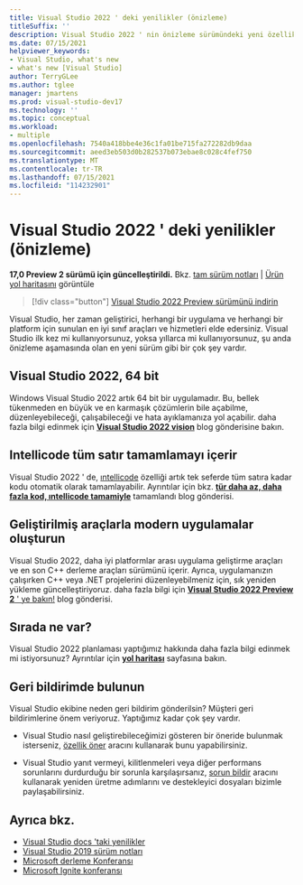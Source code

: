 ```yaml
---
title: Visual Studio 2022 ' deki yenilikler (önizleme)
titleSuffix: ''
description: Visual Studio 2022 ' nin önizleme sürümündeki yeni özellikler hakkında bilgi edinin.
ms.date: 07/15/2021
helpviewer_keywords:
- Visual Studio, what's new
- what's new [Visual Studio]
author: TerryGLee
ms.author: tglee
manager: jmartens
ms.prod: visual-studio-dev17
ms.technology: ''
ms.topic: conceptual
ms.workload:
- multiple
ms.openlocfilehash: 7540a418bbe4e36c1fa01be715fa272282db9daa
ms.sourcegitcommit: aeed3eb503d0b282537b073ebae8c028c4fef750
ms.translationtype: MT
ms.contentlocale: tr-TR
ms.lasthandoff: 07/15/2021
ms.locfileid: "114232901"
---
```

# <a name="whats-new-in-visual-studio-2022-preview"></a>Visual Studio 2022 ' deki yenilikler (önizleme)

**17,0 Preview 2 sürümü için güncelleştirildi.** Bkz. [tam sürüm notları](/visualstudio/releases/2022/release-notes-preview/) | [Ürün yol haritasını](/visualstudio/productinfo/vs-roadmap/) görüntüle

>[!div class="button"]
>[Visual Studio 2022 Preview sürümünü indirin](https://visualstudio.microsoft.com/vs/preview/vs2022/)

Visual Studio, her zaman geliştirici, herhangi bir uygulama ve herhangi bir platform için sunulan en iyi sınıf araçları ve hizmetleri elde edersiniz. Visual Studio ilk kez mi kullanıyorsunuz, yoksa yıllarca mi kullanıyorsunuz, şu anda önizleme aşamasında olan en yeni sürüm gibi bir çok şey vardır.

## <a name="visual-studio-2022-is-64-bit"></a>Visual Studio 2022, 64 bit

Windows Visual Studio 2022 artık 64 bit bir uygulamadır. Bu, bellek tükenmeden en büyük ve en karmaşık çözümlerin bile açabilme, düzenleyebileceği, çalışabileceği ve hata ayıklamanıza yol açabilir. daha fazla bilgi edinmek için [**Visual Studio 2022 vision**](https://devblogs.microsoft.com/visualstudio/visual-studio-2022/) blog gönderisine bakın.

## <a name="intellicode-includes-whole-line-completion"></a>Intellicode tüm satır tamamlamayı içerir

Visual Studio 2022 ' de, [ıntellicode](/visualstudio/intellicode/) özelliği artık tek seferde tüm satıra kadar kodu otomatik olarak tamamlayabilir. Ayrıntılar için bkz. [**tür daha az, daha fazla kod, ıntellicode tamamiyle**](https://devblogs.microsoft.com/visualstudio/type-less-code-more-with-intellicode-completions/) tamamlandı blog gönderisi.

## <a name="build-modern-apps-with-improved-tools"></a>Geliştirilmiş araçlarla modern uygulamalar oluşturun

Visual Studio 2022, daha iyi platformlar arası uygulama geliştirme araçları ve en son C++ derleme araçları sürümünü içerir. Ayrıca, uygulamanızın çalışırken C++ veya .NET projelerini düzenleyebilmeniz için, sık yeniden yükleme güncelleştiriyoruz. daha fazla bilgi için [ **Visual Studio 2022 Preview 2** ' ye bakın!](https://devblogs.microsoft.com/visualstudio/visual-studio-2022-preview-2-is-out/) blog gönderisi.

## <a name="whats-next"></a>Sırada ne var?

Visual Studio 2022 planlaması yaptığımız hakkında daha fazla bilgi edinmek mi istiyorsunuz? Ayrıntılar için [**yol haritası**](/visualstudio/productinfo/vs-roadmap/) sayfasına bakın.

## <a name="give-us-feedback"></a>Geri bildirimde bulunun

Visual Studio ekibine neden geri bildirim gönderilsin? Müşteri geri bildirimlerine önem veriyoruz. Yaptığımız kadar çok şey vardır.

* Visual Studio nasıl geliştirebileceğimizi gösteren bir öneride bulunmak isterseniz, [özellik öner](suggest-a-feature.md) aracını kullanarak bunu yapabilirsiniz.

* Visual Studio yanıt vermeyi, kilitlenmeleri veya diğer performans sorunlarını durdurduğu bir sorunla karşılaşırsanız, [sorun bildir](how-to-report-a-problem-with-visual-studio.md) aracını kullanarak yeniden üretme adımlarını ve destekleyici dosyaları bizimle paylaşabilirsiniz.

## <a name="see-also"></a>Ayrıca bkz.

* [Visual Studio docs 'taki yenilikler](whats-new-visual-studio-docs.md)
* [Visual Studio 2019 sürüm notları](/visualstudio/releases/2019/release-notes/)
* [Microsoft derleme Konferansı](https://www.microsoft.com/build)
* [Microsoft Ignite konferansı](https://www.microsoft.com/ignite)

